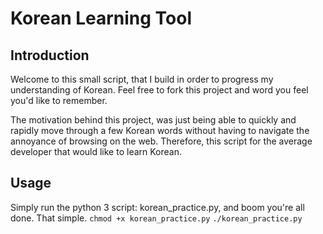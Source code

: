 # Korean Learning Tool

## Introduction
Welcome to this small script, that I build in order to progress my understanding of Korean. Feel free to fork this project and word you feel you'd like to remember.

The motivation behind this project, was just being able to quickly and rapidly move through a few Korean words without having to navigate the annoyance of browsing on the web. Therefore, this script for the average developer that would like to learn Korean.

## Usage
Simply run the python 3 script: korean_practice.py, and boom you're all done. That simple.
`chmod +x korean_practice.py`
`./korean_practice.py`
